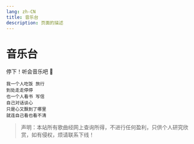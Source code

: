 ```yaml
---
lang: zh-CN  
title: 音乐台  
description: 页面的描述
---
```


# 音乐台

停下！听会音乐吧 🤔️

```text
我一个人吃饭 旅行  
到处走走停停  
也一个人看书 写信  
自己对话谈心  
只是心又飘到了哪里  
就连自己看也看不清
```

> 声明：本站所有歌曲经网上查询所得，不进行任何盈利，只供个人研究欣赏，如有侵权，烦请联系下线！


[comment]: <> (<img src="https://oss-xuxin.oss-cn-beijing.aliyuncs.com/blog/img/IMG_1500.JPG" alt="none" style="width: 50%;height: 50%;border-radius: 10px;">)

<br>

<AdsbyGoogle slot="7889564278" layout="in-article"/>

<Comment></Comment>
